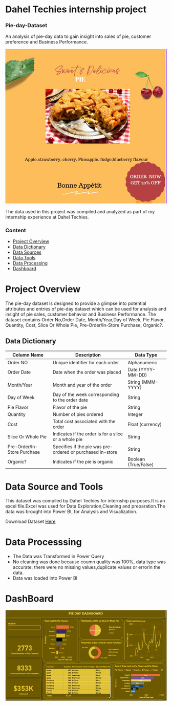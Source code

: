 # Dahel Techies internship project 

### Pie-day-Dataset
An analysis of pie-day data to gain insight into sales of pie, customer preference and Business Performance.

<!-- Banner Text -->
<img src="https://github.com/TolaniAdedunmola/Pie-Day-Dataset/blob/main/pie%20image.jpg">

The data used in this project was compiled and analyzed as part of my internship experience at Dahel Techies.  

### Content

- [Project Overview](#project-overview)
- [Data Dictionary](#data-dictionary)
- [Data Sources](#data-sources)
- [Data Tools](#data-tools)
- [Data Processing](#data-processing)
- [Dashboard](#dashboard)

# Project Overview 

The pie-day dataset is designed to provide a glimpse into potential attributes and entries of pie-day dataset which can be used for analysis and insight of pie sales, customer behavior and Business Performance. 
 The dataset contains Order No,Order Date, Month/Year,Day of Week, Pie Flavor, Quantity, Cost, Slice Or Whole Pie, Pre-Order/In-Store Purchase, Organic?.


## Data Dictionary

| Column Name          | Description                                             | Data Type       |
|----------------------|---------------------------------------------------------|-----------------|
| Order NO             | Unique identifier for each order                         | Alphanumeric    |
| Order Date           | Date when the order was placed                           | Date (YYYY-MM-DD) |
| Month/Year           | Month and year of the order                              | String (MMM-YYYY) |
| Day of Week          | Day of the week corresponding to the order date          | String          |
| Pie Flavor           | Flavor of the pie                                        | String          |
| Quantity             | Number of pies ordered                                   | Integer         |
| Cost                 | Total cost associated with the order                      | Float (currency)|
| Slice Or Whole Pie   | Indicates if the order is for a slice or a whole pie     | String          |
| Pre-Order/In-Store Purchase | Specifies if the pie was pre-ordered or purchased in-store | String      |
| Organic?             | Indicates if the pie is organic                           | Boolean (True/False) |



# Data Source and Tools 

This dataset was compiled by Dahel Techies for internship purposes.It is an excel file.Excel was used for Data Exploration,Cleaning and preparation.The data was brought into Power BI, for Analysis and Visualization. 

Download Dataset
[Here](https://view.officeapps.live.com/op/view.aspx?src=https%3A%2F%2Fraw.githubusercontent.com%2FTolaniAdedunmola%2FPie-Day-Dataset%2Fmain%2FPie%2520Day%2520Dataset.xlsx&wdOrigin=BROWSELINK)


# Data Processsing
- The Data was Transformed in Power Query
- No cleaning was done because coumn quality was 100%, data type was accurate, there were no missing values,duplicate values or errorin the data.
- Data was loaded into Power BI

# DashBoard
<!-- Banner Text -->
<img src="https://github.com/TolaniAdedunmola/Pie-Day-Dataset/blob/main/Pie%20day%20data%20dashboard.PNG">





